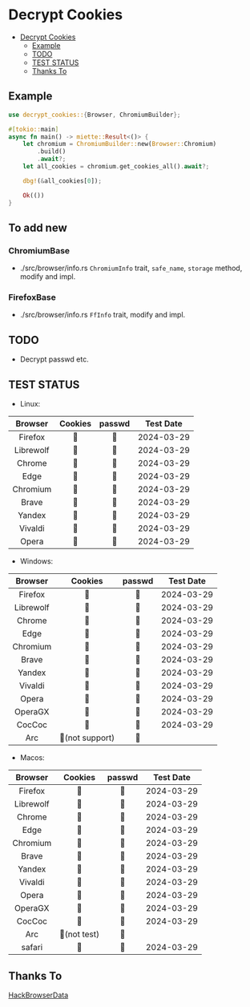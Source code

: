 # Decrypt Cookies

<!--toc:start-->

- [Decrypt Cookies](#decrypt-cookies)
  - [Example](#example)
  - [TODO](#todo)
  - [TEST STATUS](#test-status)
  - [Thanks To](#thanks-to)
  <!--toc:end-->

## Example

```rust
use decrypt_cookies::{Browser, ChromiumBuilder};

#[tokio::main]
async fn main() -> miette::Result<()> {
    let chromium = ChromiumBuilder::new(Browser::Chromium)
        .build()
        .await?;
    let all_cookies = chromium.get_cookies_all().await?;

    dbg!(&all_cookies[0]);

    Ok(())
}
```

## To add new

### ChromiumBase

- ./src/browser/info.rs `ChromiumInfo` trait,
  `safe_name`, `storage` method, modify and impl.

### FirefoxBase

- ./src/browser/info.rs `FfInfo` trait, modify and impl.

## TODO

- Decrypt passwd etc.

## TEST STATUS

- Linux:

|  Browser  | Cookies | passwd | Test Date  |
| :-------: | :-----: | :----: | :--------: |
|  Firefox  |   🔑    |   🚫   | 2024-03-29 |
| Librewolf |   🔑    |   🚫   | 2024-03-29 |
|  Chrome   |   🔑    |   🚫   | 2024-03-29 |
|   Edge    |   🔑    |   🚫   | 2024-03-29 |
| Chromium  |   🔑    |   🚫   | 2024-03-29 |
|   Brave   |   🔑    |   🚫   | 2024-03-29 |
|  Yandex   |   🔑    |   🚫   | 2024-03-29 |
|  Vivaldi  |   🔑    |   🚫   | 2024-03-29 |
|   Opera   |   🔑    |   🚫   | 2024-03-29 |

- Windows:

|  Browser  |     Cookies     | passwd | Test Date  |
| :-------: | :-------------: | :----: | :--------: |
|  Firefox  |       🔑        |   🚫   | 2024-03-29 |
| Librewolf |       🔑        |   🚫   | 2024-03-29 |
|  Chrome   |       🔑        |   🚫   | 2024-03-29 |
|   Edge    |       🔑        |   🚫   | 2024-03-29 |
| Chromium  |       🔑        |   🚫   | 2024-03-29 |
|   Brave   |       🔑        |   🚫   | 2024-03-29 |
|  Yandex   |       🔑        |   🚫   | 2024-03-29 |
|  Vivaldi  |       🔑        |   🚫   | 2024-03-29 |
|   Opera   |       🔑        |   🚫   | 2024-03-29 |
|  OperaGX  |       🔑        |   🚫   | 2024-03-29 |
|  CocCoc   |       🔑        |   🚫   | 2024-03-29 |
|    Arc    | 🚫(not support) |   🚫   |            |

- Macos:

|  Browser  |   Cookies    | passwd | Test Date  |
| :-------: | :----------: | :----: | :--------: |
|  Firefox  |      🔑      |   🚫   | 2024-03-29 |
| Librewolf |      🔑      |   🚫   | 2024-03-29 |
|  Chrome   |      🔑      |   🚫   | 2024-03-29 |
|   Edge    |      🔑      |   🚫   | 2024-03-29 |
| Chromium  |      🔑      |   🚫   | 2024-03-29 |
|   Brave   |      🔑      |   🚫   | 2024-03-29 |
|  Yandex   |      🔑      |   🚫   | 2024-03-29 |
|  Vivaldi  |      🔑      |   🚫   | 2024-03-29 |
|   Opera   |      🔑      |   🚫   | 2024-03-29 |
|  OperaGX  |      🔑      |   🚫   | 2024-03-29 |
|  CocCoc   |      🔑      |   🚫   | 2024-03-29 |
|    Arc    | 🚫(not test) |   🚫   |            |
|  safari   |      🔑      |   🚫   | 2024-03-29 |

## Thanks To

[HackBrowserData](https://github.com/moonD4rk/HackBrowserData)
